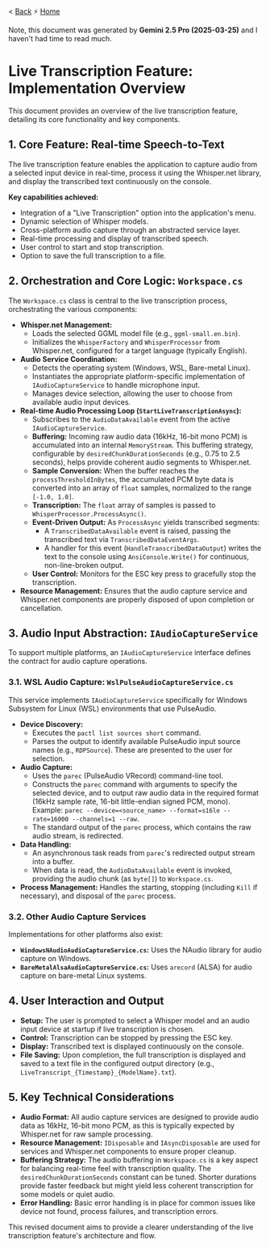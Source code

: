 < [Back](./README.md)  ⚡  [Home](../../README.md)

Note, this document was generated by **Gemini 2.5 Pro (2025-03-25)** and I haven't had time to read much.

# Live Transcription Feature: Implementation Overview

This document provides an overview of the live transcription feature, detailing its core functionality and key components.


## 1. Core Feature: Real-time Speech-to-Text

The live transcription feature enables the application to capture audio from a selected input device in real-time, process it using the Whisper.net library, and display the transcribed text continuously on the console.

**Key capabilities achieved:**

-   Integration of a "Live Transcription" option into the application's menu.
-   Dynamic selection of Whisper models.
-   Cross-platform audio capture through an abstracted service layer.
-   Real-time processing and display of transcribed speech.
-   User control to start and stop transcription.
-   Option to save the full transcription to a file.


## 2. Orchestration and Core Logic: `Workspace.cs`

The `Workspace.cs` class is central to the live transcription process, orchestrating the various components:

-   **Whisper.net Management:**
    -   Loads the selected GGML model file (e.g., `ggml-small.en.bin`).
    -   Initializes the `WhisperFactory` and `WhisperProcessor` from Whisper.net, configured for a target language (typically English).
-   **Audio Service Coordination:**
    -   Detects the operating system (Windows, WSL, Bare-metal Linux).
    -   Instantiates the appropriate platform-specific implementation of `IAudioCaptureService` to handle microphone input.
    -   Manages device selection, allowing the user to choose from available audio input devices.
-   **Real-time Audio Processing Loop (`StartLiveTranscriptionAsync`):**
    -   Subscribes to the `AudioDataAvailable` event from the active `IAudioCaptureService`.
    -   **Buffering:** Incoming raw audio data (16kHz, 16-bit mono PCM) is accumulated into an internal `MemoryStream`. This buffering strategy, configurable by `desiredChunkDurationSeconds` (e.g., 0.75 to 2.5 seconds), helps provide coherent audio segments to Whisper.net.
    -   **Sample Conversion:** When the buffer reaches the `processThresholdInBytes`, the accumulated PCM byte data is converted into an array of `float` samples, normalized to the range `[-1.0, 1.0]`.
    -   **Transcription:** The `float` array of samples is passed to `WhisperProcessor.ProcessAsync()`.
    -   **Event-Driven Output:** As `ProcessAsync` yields transcribed segments:
        -   A `TranscribedDataAvailable` event is raised, passing the transcribed text via `TranscribedDataEventArgs`.
        -   A handler for this event (`HandleTranscribedDataOutput`) writes the text to the console using `AnsiConsole.Write()` for continuous, non-line-broken output.
    -   **User Control:** Monitors for the ESC key press to gracefully stop the transcription.
-   **Resource Management:** Ensures that the audio capture service and Whisper.net components are properly disposed of upon completion or cancellation.


## 3. Audio Input Abstraction: `IAudioCaptureService`

To support multiple platforms, an `IAudioCaptureService` interface defines the contract for audio capture operations.


### 3.1. WSL Audio Capture: `WslPulseAudioCaptureService.cs`

This service implements `IAudioCaptureService` specifically for Windows Subsystem for Linux (WSL) environments that use PulseAudio.

-   **Device Discovery:**
    -   Executes the `pactl list sources short` command.
    -   Parses the output to identify available PulseAudio input source names (e.g., `RDPSource`). These are presented to the user for selection.
-   **Audio Capture:**
    -   Uses the `parec` (PulseAudio VRecord) command-line tool.
    -   Constructs the `parec` command with arguments to specify the selected device, and to output raw audio data in the required format (16kHz sample rate, 16-bit little-endian signed PCM, mono). Example: `parec --device=<source_name> --format=s16le --rate=16000 --channels=1 --raw`.
    -   The standard output of the `parec` process, which contains the raw audio stream, is redirected.
-   **Data Handling:**
    -   An asynchronous task reads from `parec`'s redirected output stream into a buffer.
    -   When data is read, the `AudioDataAvailable` event is invoked, providing the audio chunk (as `byte[]`) to `Workspace.cs`.
-   **Process Management:** Handles the starting, stopping (including `Kill` if necessary), and disposal of the `parec` process.


### 3.2. Other Audio Capture Services

Implementations for other platforms also exist:

-   **`WindowsNAudioAudioCaptureService.cs`:** Uses the NAudio library for audio capture on Windows.
-   **`BareMetalAlsaAudioCaptureService.cs`:** Uses `arecord` (ALSA) for audio capture on bare-metal Linux systems.

## 4. User Interaction and Output

-   **Setup:** The user is prompted to select a Whisper model and an audio input device at startup if live transcription is chosen.
-   **Control:** Transcription can be stopped by pressing the ESC key.
-   **Display:** Transcribed text is displayed continuously on the console.
-   **File Saving:** Upon completion, the full transcription is displayed and saved to a text file in the configured output directory (e.g., `LiveTranscript_{Timestamp}_{ModelName}.txt`).

## 5. Key Technical Considerations

-   **Audio Format:** All audio capture services are designed to provide audio data as 16kHz, 16-bit mono PCM, as this is typically expected by Whisper.net for raw sample processing.
-   **Resource Management:** `IDisposable` and `IAsyncDisposable` are used for services and Whisper.net components to ensure proper cleanup.
-   **Buffering Strategy:** The audio buffering in `Workspace.cs` is a key aspect for balancing real-time feel with transcription quality. The `desiredChunkDurationSeconds` constant can be tuned. Shorter durations provide faster feedback but might yield less coherent transcription for some models or quiet audio.
-   **Error Handling:** Basic error handling is in place for common issues like device not found, process failures, and transcription errors.

This revised document aims to provide a clearer understanding of the live transcription feature's architecture and flow.

